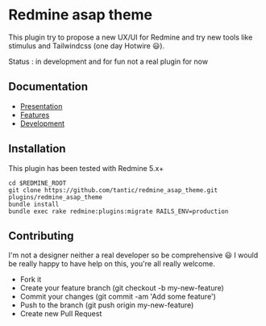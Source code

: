 # Redmine asap theme

This plugin try to propose a new UX/UI for Redmine and try new tools like stimulus and Tailwindcss (one day Hotwire :smiley:).

Status : in development and for fun not a real plugin for now

## Documentation

* [Presentation](doc/presentation.md)
* [Features](doc/features.md)
* [Development](doc/development.md)

## Installation

This plugin has been tested with Redmine 5.x+

```
cd $REDMINE_ROOT
git clone https://github.com/tantic/redmine_asap_theme.git plugins/redmine_asap_theme
bundle install
bundle exec rake redmine:plugins:migrate RAILS_ENV=production
```

## Contributing

I'm not a designer neither a real developer so be comprehensive :smiley: I would be really happy to have help on this, you're all really welcome.

* Fork it
* Create your feature branch (git checkout -b my-new-feature)
* Commit your changes (git commit -am 'Add some feature')
* Push to the branch (git push origin my-new-feature)
* Create new Pull Request